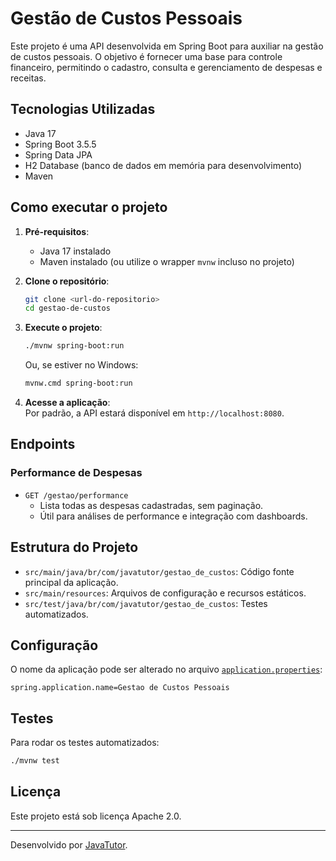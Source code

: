 # Gestão de Custos Pessoais

Este projeto é uma API desenvolvida em Spring Boot para auxiliar na gestão de custos pessoais. O objetivo é fornecer uma base para controle financeiro, permitindo o cadastro, consulta e gerenciamento de despesas e receitas.

## Tecnologias Utilizadas

- Java 17
- Spring Boot 3.5.5
- Spring Data JPA
- H2 Database (banco de dados em memória para desenvolvimento)
- Maven

## Como executar o projeto

1. **Pré-requisitos**:  
   - Java 17 instalado  
   - Maven instalado (ou utilize o wrapper `mvnw` incluso no projeto)

2. **Clone o repositório**:

   ```sh
   git clone <url-do-repositorio>
   cd gestao-de-custos
   ```

3. **Execute o projeto**:

   ```sh
   ./mvnw spring-boot:run
   ```

   Ou, se estiver no Windows:

   ```sh
   mvnw.cmd spring-boot:run
   ```

4. **Acesse a aplicação**:  
   Por padrão, a API estará disponível em `http://localhost:8080`.

## Endpoints

### Performance de Despesas

- `GET /gestao/performance`
  - Lista todas as despesas cadastradas, sem paginação.
  - Útil para análises de performance e integração com dashboards.

## Estrutura do Projeto

- `src/main/java/br/com/javatutor/gestao_de_custos`: Código fonte principal da aplicação.
- `src/main/resources`: Arquivos de configuração e recursos estáticos.
- `src/test/java/br/com/javatutor/gestao_de_custos`: Testes automatizados.

## Configuração

O nome da aplicação pode ser alterado no arquivo [`application.properties`](src/main/resources/application.properties):

```
spring.application.name=Gestao de Custos Pessoais
```

## Testes

Para rodar os testes automatizados:

```sh
./mvnw test
```

## Licença

Este projeto está sob licença Apache 2.0.

---

Desenvolvido por [JavaTutor](https://github.com/javatutor).
